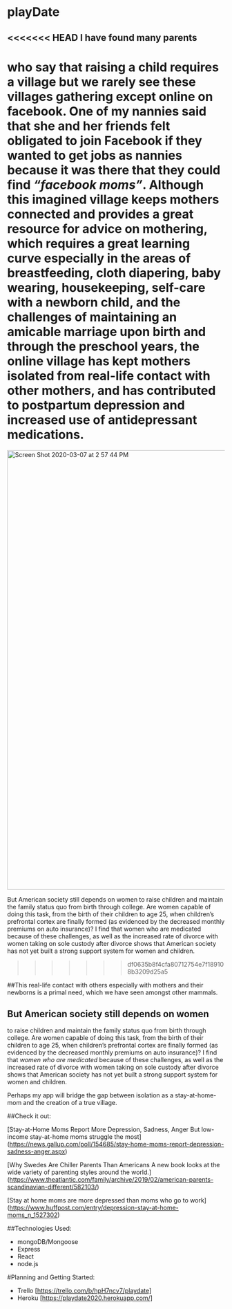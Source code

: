 playDate
=========


<<<<<<< HEAD
I have found many parents
------------------------- 
who say that raising a child requires a village but we rarely see these villages gathering except online on facebook. One of my nannies said that she and her friends felt obligated to join Facebook if they wanted to get jobs as nannies because it was there that they could find _“facebook moms”_. Although this imagined village keeps mothers connected and provides a great resource for advice on mothering, which requires a great learning curve especially in the areas of breastfeeding, cloth diapering, baby wearing, housekeeping, self-care with a newborn child, and the challenges of maintaining an amicable marriage upon birth and through the preschool years, the online village has kept mothers isolated from real-life contact with other mothers, and has contributed to postpartum depression and increased use of antidepressant medications.
=======
<img width="1017" alt="Screen Shot 2020-03-07 at 2 57 44 PM" src="https://user-images.githubusercontent.com/51331068/76152336-199eab80-6084-11ea-81c3-f106a6bba932.png">

But American society still depends on women to raise children and maintain the family status quo from birth through college.  Are women capable of doing this task, from the birth of their children to age 25, when children’s prefrontal cortex are finally formed (as evidenced by the decreased monthly premiums on auto insurance)?  I find that women who are medicated because of these challenges, as well as the increased rate of divorce with women taking on sole custody after divorce shows that American society has not yet built a strong support system for women and children.  
>>>>>>> df0635b8f4cfa80712754e7f189108b3209d25a5

##This real-life contact with others 
especially with mothers and their newborns is a primal need, which we have seen amongst other mammals.

But American society still depends on women
------------------------------------------- 
to raise children and maintain the family status quo from birth through college. Are women capable of doing this task, from the birth of their children to age 25, when children’s prefrontal cortex are finally formed (as evidenced by the decreased monthly premiums on auto insurance)? I find that _women who are medicated_ because of these challenges, as well as the increased rate of divorce with women taking on sole custody after divorce shows that American society has not yet built a strong support system for women and children.

Perhaps my app will bridge the gap between isolation as a stay-at-home-mom and the creation of a true village.

##Check it out:

[Stay-at-Home Moms Report More Depression, Sadness, Anger But low-income stay-at-home moms struggle the most] 
(https://news.gallup.com/poll/154685/stay-home-moms-report-depression-sadness-anger.aspx)

[Why Swedes Are Chiller Parents Than Americans A new book looks at the wide variety of parenting styles around the world.] 
(https://www.theatlantic.com/family/archive/2019/02/american-parents-scandinavian-different/582103/)

[Stay at home moms are more depressed than moms who go to work] 
(https://www.huffpost.com/entry/depression-stay-at-home-moms_n_1527302)

##Technologies Used:
* mongoDB/Mongoose
* Express
* React
* node.js

#Planning and Getting Started:
* Trello
[https://trello.com/b/hpH7ncv7/playdate]
* Heroku
[https://playdate2020.herokuapp.com/]

